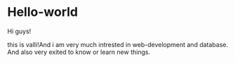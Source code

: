 # Hello-world

Hi guys!

this is valli!And i am very much intrested in web-development and database.
And also very exited to know or learn new things.
